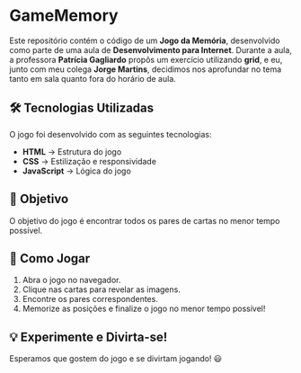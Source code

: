 # GameMemory

Este repositório contém o código de um **Jogo da Memória**, desenvolvido como parte de uma aula de **Desenvolvimento para Internet**. Durante a aula, a professora **Patrícia Gagliardo** propôs um exercício utilizando **grid**, e eu, junto com meu colega **Jorge Martins**, decidimos nos aprofundar no tema tanto em sala quanto fora do horário de aula.  

## 🛠 Tecnologias Utilizadas  
O jogo foi desenvolvido com as seguintes tecnologias:  
- **HTML** → Estrutura do jogo  
- **CSS** → Estilização e responsividade  
- **JavaScript** → Lógica do jogo  

## 🎯 Objetivo  
O objetivo do jogo é encontrar todos os pares de cartas no menor tempo possível.  

## 🚀 Como Jogar  
1. Abra o jogo no navegador.  
2. Clique nas cartas para revelar as imagens.  
3. Encontre os pares correspondentes.  
4. Memorize as posições e finalize o jogo no menor tempo possível!  

## 💡 Experimente e Divirta-se!  
Esperamos que gostem do jogo e se divirtam jogando! 😃  
